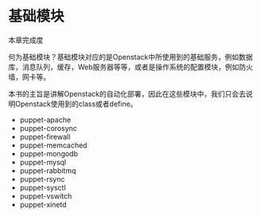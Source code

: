 # 基础模块

本章完成度

何为基础模块？基础模块对应的是Openstack中所使用到的基础服务，例如数据库，消息队列，缓存，Web服务器等等，或者是操作系统的配置模块，例如防火墙，网卡等。

本书的主旨是讲解Openstack的自动化部署，因此在这些模块中，我们只会去说明Openstack使用到的class或者define。

* puppet-apache
* puppet-corosync 
* puppet-firewall 
* puppet-memcached 
* puppet-mongodb 
* puppet-mysql 
* puppet-rabbitmq 
* puppet-rsync
* puppet-sysctl
* puppet-vswitch
* puppet-xinetd 